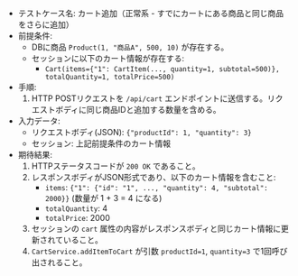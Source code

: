 - テストケース名: カート追加（正常系 - すでにカートにある商品と同じ商品をさらに追加）
- 前提条件:
  - DBに商品 `Product(1, "商品A", 500, 10)` が存在する。
  - セッションに以下のカート情報が存在する:
    - `Cart(items={"1": CartItem(..., quantity=1, subtotal=500)}, totalQuantity=1, totalPrice=500)`
- 手順:
  1. HTTP POSTリクエストを `/api/cart` エンドポイントに送信する。リクエストボディに同じ商品IDと追加する数量を含める。
- 入力データ:
  - リクエストボディ(JSON): `{"productId": 1, "quantity": 3}`
  - セッション: 上記前提条件のカート情報
- 期待結果:
  1. HTTPステータスコードが `200 OK` であること。
  2. レスポンスボディがJSON形式であり、以下のカート情報を含むこと:
     - `items`: `{"1": {"id": "1", ..., "quantity": 4, "subtotal": 2000}}` (数量が 1 + 3 = 4 になる)
     - `totalQuantity`: 4
     - `totalPrice`: 2000
  3. セッションの `cart` 属性の内容がレスポンスボディと同じカート情報に更新されていること。
  4. `CartService.addItemToCart` が引数 `productId=1`, `quantity=3` で1回呼び出されること。